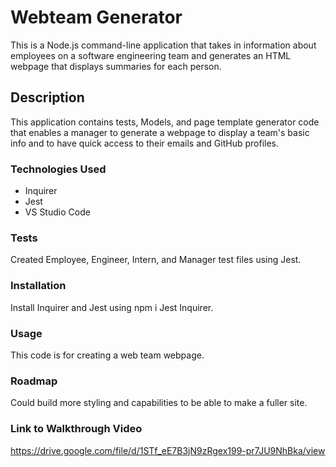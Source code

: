 # Webteam Generator
This is a Node.js command-line application that takes in information about employees on a software engineering team and generates an HTML webpage that displays summaries for each person.

## Description
This application contains tests, Models, and page template generator code that enables a manager to generate a webpage to display a team's basic info and to have quick access to their emails and GitHub profiles.

### Technologies Used
- Inquirer
- Jest
- VS Studio Code

### Tests
Created Employee, Engineer, Intern, and Manager test files using Jest.

### Installation
Install Inquirer and Jest using npm i Jest Inquirer.

### Usage
This code is for creating a web team webpage.

### Roadmap
Could build more styling and capabilities to be able to make a fuller site.

### Link to Walkthrough Video
https://drive.google.com/file/d/1STf_eE7B3jN9zRgex199-pr7JU9NhBka/view